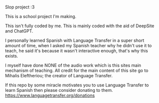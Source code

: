 Slop project :3

This is a school project I'm making.

This isn't fully coded by me. This is mainly coded with the aid of DeepSite and ChatGPT.

I personally learned Spanish with Language Transfer in a super short amount of time, when I asked my Spanish teacher why he didn't use it to teach, he said it's because it wasn't interactive enough, that's why this exists.

I myself have done NONE of the audio work which is this sites main mechanism of teaching. All credit for the main content of this site go to Mihalis Eleftheriou; the creator of Language Transfer.

If this repo by some miracle motivates you to use Language Transfer to learn Spanish then please consider donating to them. https://www.languagetransfer.org/donations 
